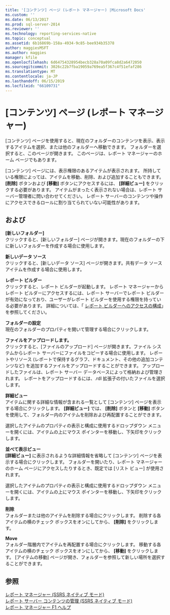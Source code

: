 ```yaml
---
title: '[コンテンツ] ページ (レポート マネージャー) |Microsoft Docs'
ms.custom: ''
ms.date: 06/13/2017
ms.prod: sql-server-2014
ms.reviewer: ''
ms.technology: reporting-services-native
ms.topic: conceptual
ms.assetid: 6b16869b-158a-4934-9c85-bee934b35378
author: maggiesMSFT
ms.author: maggies
manager: kfile
ms.openlocfilehash: 6d64754328954becb328a70a09fca8d2a6472050
ms.sourcegitcommit: 3026c22b7fba19059a769ea5f367c4f51efaf286
ms.translationtype: MT
ms.contentlocale: ja-JP
ms.lasthandoff: 06/15/2019
ms.locfileid: "66109731"
---
```

# <a name="contents-page-report-manager"></a>[コンテンツ] ページ (レポート マネージャー)
  [コンテンツ] ページを使用すると、現在のフォルダーのコンテンツを表示、表示するアイテムを選択、または他のフォルダーへ移動できます。 フォルダーを選択すると、このページが開きます。 このページは、レポート マネージャーのホーム ページでもあります。  
  
 [コンテンツ] ページには、表示権限のあるアイテムが表示されます。 所持している権限によっては、アイテムを移動、削除、および追加することもできます。 **[削除]** ボタンおよび **[移動]** ボタンにアクセスするには、 **[詳細ビュー]** をクリックする必要があります。 アイテムがまったく表示されない場合は、レポート サーバー管理者に問い合わせてください。 レポート サーバーのコンテンツや操作にアクセスできるロールに割り当てられていない可能性があります。  
  
## <a name="options"></a>および  
 **[新しいフォルダー]**  
 クリックすると、[新しいフォルダー] ページが開きます。現在のフォルダーの下に新しいフォルダーを作成する場合に使用します。  
  
 **新しいデータ ソース**  
 クリックすると、[新しいデータ ソース] ページが開きます。共有データ ソース アイテムを作成する場合に使用します。  
  
 **レポート ビルダー**  
 クリックすると、レポート ビルダーが起動します。 レポート マネージャーからレポート ビルダーにアクセスするには、レポート サーバーでレポート ビルダーが有効になっており、ユーザーがレポート ビルダーを使用する権限を持っている必要があります。 詳細については、「 [レポート ビルダーへのアクセスの構成](report-server/configure-report-builder-access.md)」を参照してください。  
  
 **フォルダーの設定**  
 現在のフォルダーのプロパティを開いて管理する場合にクリックします。  
  
 **ファイルをアップロードします。**  
 クリックすると、[ファイルのアップロード] ページが開きます。ファイル システムからレポート サーバーにファイルをコピーする場合に使用します。 レポートやリソース (レポートで保持するグラフ、ドキュメント、その他の追加コンテンツなど) を追加するファイルをアップロードすることができます。 アップロードしたファイルは、レポート サーバー データベースによって格納および管理されます。 レポートをアップロードするには、.rdl 拡張子の付いたファイルを選択します。  
  
 **詳細ビュー**  
 アイテムに関する詳細な情報が含まれる一覧として [コンテンツ] ページを表示する場合にクリックします。 **[詳細ビュー]** では、 **[削除]** ボタンと **[移動]** ボタンを使用して、フォルダー内のアイテムを削除および再配置することができます。  
  
 選択したアイテムのプロパティの表示と構成に使用するドロップダウン メニューを開くには、アイテムの上にマウス ポインターを移動し、下矢印をクリックします。  
  
 **並べて表示ビュー**  
 **[詳細ビュー]** に表示されるような詳細情報を省略して [コンテンツ] ページを表示する場合にクリックします。 フォルダーを開いたり、レポート マネージャーのホーム ページにアクセスしたりするとき、既定では [リスト ビュー] が使用されます。  
  
 選択したアイテムのプロパティの表示と構成に使用するドロップダウン メニューを開くには、アイテムの上にマウス ポインターを移動し、下矢印をクリックします。  
  
 **削除**  
 フォルダーまたは他のアイテムを削除する場合にクリックします。 削除する各アイテムの横のチェック ボックスをオンにしてから、 **[削除]** をクリックします。  
  
 **Move**  
 フォルダー階層内でアイテムを再配置する場合にクリックします。 移動する各アイテムの横のチェック ボックスをオンにしてから、 **[移動]** をクリックします。 [アイテムの移動] ページが開き、フォルダーを参照して新しい場所を選択することができます。  
  
## <a name="see-also"></a>参照  
 [レポート マネージャー &#40;SSRS ネイティブ モード&#41;](../../2014/reporting-services/report-manager-ssrs-native-mode.md)   
 [レポート サーバー コンテンツの管理 &#40;SSRS ネイティブ モード&#41;](report-server/report-server-content-management-ssrs-native-mode.md)   
 [レポート マネージャー F1 ヘルプ](../../2014/reporting-services/report-manager-f1-help.md)  
  
  
